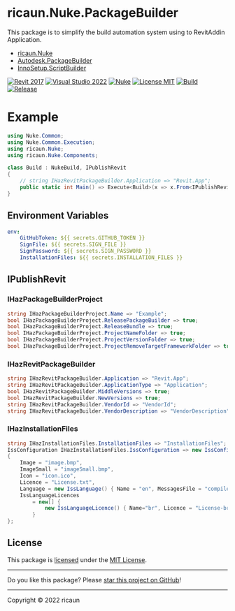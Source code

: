 # ricaun.Nuke.PackageBuilder

This package is to simplify the build automation system using to RevitAddin Application. 
- [ricaun.Nuke](https://www.nuget.org/packages/ricaun.Nuke) 
- [Autodesk.PackageBuilder](https://www.nuget.org/packages/Autodesk.PackageBuilder/)
- [InnoSetup.ScriptBuilder](https://www.nuget.org/packages/InnoSetup.ScriptBuilder/)

[![Revit 2017](https://img.shields.io/badge/Revit-2017+-blue.svg)](https://github.com/ricaun-io/ricaun.Nuke.PackageBuilder)
[![Visual Studio 2022](https://img.shields.io/badge/Visual%20Studio-2022-blue)](https://github.com/ricaun-io/ricaun.Nuke.PackageBuilder)
[![Nuke](https://img.shields.io/badge/Nuke-Build-blue)](https://nuke.build/)
[![License MIT](https://img.shields.io/badge/License-MIT-blue.svg)](LICENSE)
[![Build](https://github.com/ricaun-io/ricaun.Nuke.PackageBuilder/actions/workflows/Build.yml/badge.svg)](https://github.com/ricaun-io/ricaun.Nuke.PackageBuilder/actions)
[![Release](https://img.shields.io/nuget/v/ricaun.Nuke.PackageBuilder?logo=nuget&label=release&color=blue)](https://www.nuget.org/packages/ricaun.Nuke.PackageBuilder)

# Example

```C#
using Nuke.Common;
using Nuke.Common.Execution;
using ricaun.Nuke;
using ricaun.Nuke.Components;

class Build : NukeBuild, IPublishRevit
{
    // string IHazRevitPackageBuilder.Application => "Revit.App";
    public static int Main() => Execute<Build>(x => x.From<IPublishRevit>().Build);
}
```

## Environment Variables

```yml
env:
    GitHubToken: ${{ secrets.GITHUB_TOKEN }}
    SignFile: ${{ secrets.SIGN_FILE }}
    SignPassword: ${{ secrets.SIGN_PASSWORD }}
    InstallationFiles: ${{ secrets.INSTALLATION_FILES }}
```

## IPublishRevit

### IHazPackageBuilderProject
```C#
string IHazPackageBuilderProject.Name => "Example";
bool IHazPackageBuilderProject.ReleasePackageBuilder => true;
bool IHazPackageBuilderProject.ReleaseBundle => true;
bool IHazPackageBuilderProject.ProjectNameFolder => true;
bool IHazPackageBuilderProject.ProjectVersionFolder => true;
bool IHazPackageBuilderProject.ProjectRemoveTargetFrameworkFolder => true;
```

### IHazRevitPackageBuilder

```C#
string IHazRevitPackageBuilder.Application => "Revit.App";
string IHazRevitPackageBuilder.ApplicationType => "Application";
bool IHazRevitPackageBuilder.MiddleVersions => true;
bool IHazRevitPackageBuilder.NewVersions => true;
string IHazRevitPackageBuilder.VendorId => "VendorId";
string IHazRevitPackageBuilder.VendorDescription => "VendorDescription";
```

### IHazInstallationFiles

```C#
string IHazInstallationFiles.InstallationFiles => "InstallationFiles";
IssConfiguration IHazInstallationFiles.IssConfiguration => new IssConfiguration()
{
    Image = "image.bmp",
    ImageSmall = "imageSmall.bmp",
    Icon = "icon.ico",
    Licence = "License.txt",
    Language = new IssLanguage() { Name = "en", MessagesFile = "compiler:Default.isl"},
    IssLanguageLicences
        = new[] {
            new IssLanguageLicence() { Name="br", Licence = "License-br.txt", MessagesFile = @"compiler:Languages\BrazilianPortuguese.isl"}
        }
};
```


## License

This package is [licensed](LICENSE) under the [MIT License](https://en.wikipedia.org/wiki/MIT_License).

---

Do you like this package? Please [star this project on GitHub](https://github.com/ricaun-io/ricaun.Nuke.PackageBuilder/stargazers)!

---

Copyright © 2022 ricaun

